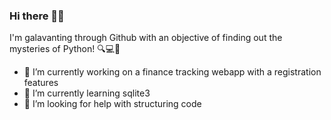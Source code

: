 ### Hi there 👋🏾

I'm galavanting through Github with an objective of finding out the mysteries of Python! 🔍💻🐍

- 🔭 I’m currently working on a finance tracking webapp with a registration features
- 🌱 I’m currently learning sqlite3
- 🤔 I’m looking for help with structuring code

